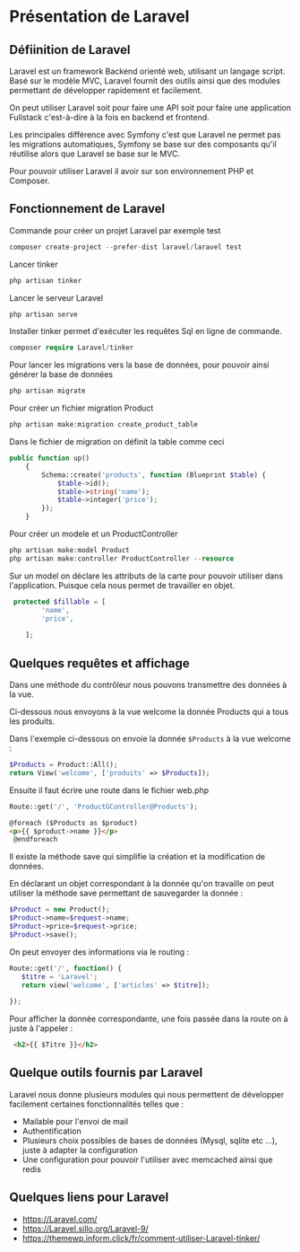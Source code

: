 # Présentation de Laravel

## Défiinition de Laravel

Laravel est un framework Backend orienté web, utilisant un langage script. Basé sur le modèle MVC, Laravel fournit des outils ainsi que des modules permettant de développer rapidement et facilement.

On peut utiliser Laravel soit pour faire une API soit pour faire une application Fullstack c'est-à-dire à la fois en backend et frontend.

Les principales différence avec Symfony c'est que Laravel ne permet pas les migrations automatiques, Symfony se base sur des composants qu'il réutilise alors que Laravel se base sur le MVC.

Pour pouvoir utiliser Laravel il avoir sur son environnement PHP et Composer.

## Fonctionnement de Laravel

Commande pour créer un projet Laravel par exemple test

```php
composer create-project --prefer-dist laravel/laravel test
```

Lancer tinker

```php
php artisan tinker
```

Lancer le serveur Laravel

```php
php artisan serve
```

Installer tinker permet d'exécuter les requêtes Sql en ligne de commande.

```php
composer require Laravel/tinker
```

Pour lancer les migrations vers la base de données, pour pouvoir ainsi générer la base de données

```php
php artisan migrate
```

Pour créer un fichier migration Product

```php
php artisan make:migration create_product_table
```

Dans le fichier de migration on définit la table comme ceci

```php
public function up()
    {
        Schema::create('products', function (Blueprint $table) {
            $table->id();
            $table->string('name');
            $table->integer('price');
        });
    }
```

Pour créer un modele et un ProductController

```php
php artisan make:model Product
php artisan make:controller ProductController --resource
```

Sur un model on déclare les attributs de la carte pour pouvoir utiliser dans l'application. Puisque cela nous permet de travailler en objet.

```php
 protected $fillable = [
        'name',
        'price',
       
    ];
```

## Quelques requêtes et affichage

Dans une méthode du contrôleur nous pouvons transmettre des données à la vue.

Ci-dessous nous envoyons à la vue welcome la donnée Products qui a tous les produits.

Dans l'exemple ci-dessous on envoie la donnée `$Products` à la vue welcome :

```php
$Products = Product::All();
return View('welcome', ['produits' => $Products]);
```

Ensuite il faut écrire une route dans le fichier web.php

```php
Route::get('/', 'ProductGController@Products');
```

```html
@foreach ($Products as $product)
<p>{{ $product->name }}</p>
 @endforeach
```

Il existe la méthode save qui simplifie la création et la modification de données.

En déclarant un objet correspondant à la donnée qu'on travaille on peut utiliser la méthode save permettant de sauvegarder la donnée :

```php
$Product = new Product();
$Product->name=$request->name;
$Product->price=$request->price;
$Product->save();
```

On peut envoyer des informations via le routing :

```php
Route::get('/', function() {
   $titre = 'Laravel';
   return view('welcome', ['articles' => $titre]);
   
});
```

Pour afficher la donnée correspondante, une fois passée dans la route on à juste à l'appeler :

```html
 <h2>{{ $Titre }}</h2>
```

## Quelque outils fournis par Laravel

Laravel nous donne plusieurs modules qui nous permettent de développer facilement certaines fonctionnalités telles que :

- Mailable pour l'envoi de mail
- Authentification
- Plusieurs choix possibles de bases de données (Mysql, sqlite etc ...), juste à adapter la configuration
- Une configuration pour pouvoir l'utiliser avec memcached ainsi que redis

## Quelques liens pour Laravel

- https://Laravel.com/
- https://Laravel.sillo.org/Laravel-9/
- https://themewp.inform.click/fr/comment-utiliser-Laravel-tinker/
